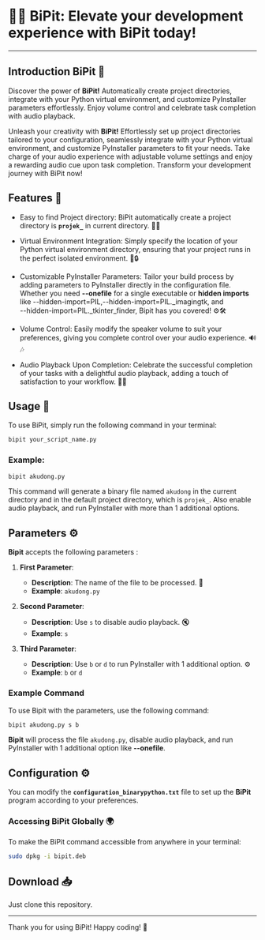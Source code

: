 # 🐍✨ BiPit: Elevate your development experience with BiPit today!

---

## Introduction BiPit 🎉

Discover the power of **BiPit!** Automatically create project directories, 
integrate with your Python virtual environment, and customize PyInstaller 
parameters effortlessly. Enjoy volume control and celebrate task completion with 
audio playback.

Unleash your creativity with **BiPit!** Effortlessly set up project directories 
tailored to your configuration, seamlessly integrate with your Python virtual 
environment, and customize PyInstaller parameters to fit your needs. Take charge 
of your audio experience with adjustable volume settings and enjoy a rewarding 
audio cue upon task completion. Transform your development journey with BiPit now!

## Features 🌟

- Easy to find Project directory: BiPit automatically create a project directory 
is **`projek_`** in current directory. 📁✨

- Virtual Environment Integration: Simply specify the location of your Python 
virtual environment directory, ensuring that your project runs in the perfect 
isolated environment. 🐍🔒

- Customizable PyInstaller Parameters: Tailor your build process by adding 
parameters to PyInstaller directly in the configuration file. Whether you need 
**--onefile** for a single executable or **hidden imports** like 
--hidden-import=PIL,--hidden-import=PIL._imagingtk, and  
--hidden-import=PIL._tkinter_finder, Bipit has you covered! ⚙️🛠️

- Volume Control: Easily modify the speaker volume to suit your preferences, 
giving you complete control over your audio experience. 🔊🎶

- Audio Playback Upon Completion: Celebrate the successful completion of your 
tasks with a delightful audio playback, adding a touch of satisfaction to your 
workflow. 🎵🥳

## Usage 📖
To use BiPit, simply run the following command in your terminal:

```bash
bipit your_script_name.py
```

### Example:
```bash
bipit akudong.py
```

This command will generate a binary file named `akudong` in the current 
directory and in the default project directory, which is `projek_`. Also 
enable audio playback, and run PyInstaller with more than 1 
additional options.

## Parameters ⚙️

**Bipit** accepts the following parameters :

1. **First Parameter**: 
   - **Description**: The name of the file to be processed. 📄
   - **Example**: `akudong.py`

2. **Second Parameter**: 
   - **Description**: Use `s` to disable audio playback. 🔇
   - **Example**: `s`

3. **Third Parameter**: 
   - **Description**: Use `b` or `d` to run PyInstaller with 1 additional option. ⚙️
   - **Example**: `b` or `d`

### Example Command

To use Bipit with the parameters, use the following command:

```bash
bipit akudong.py s b
```

**Bipit** will process the file `akudong.py`, disable audio playback, 
and run PyInstaller with 1 additional option like **--onefile**.

## Configuration ⚙️
You can modify the **`configuration_binarypython.txt`** file to set up 
the **BiPit** program according to your preferences.

### Accessing BiPit Globally 🌍
To make the BiPit command accessible from anywhere in your terminal:

```bash
sudo dpkg -i bipit.deb
```

## Download 📥
Just clone this repository.

---

Thank you for using BiPit! Happy coding! 🎉
